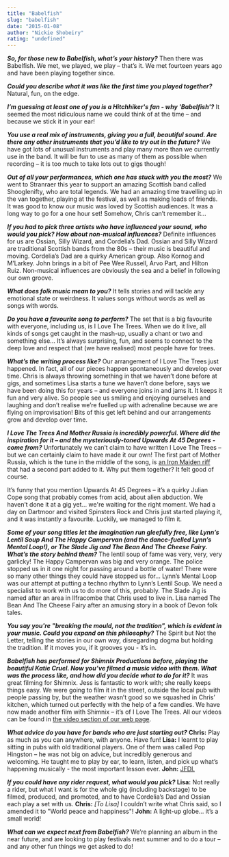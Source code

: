 ```yaml
---
title: "Babelfish"
slug: "babelfish"
date: "2015-01-08"
author: "Nickie Shobeiry"
rating: "undefined"
---
```


_**So, for those new to Babelfish, what’s your history?**_ Then there was Babelfish. We met, we played, we play – that’s it. We met fourteen years ago and have been playing together since.

_**Could you describe what it was like the first time you played together?**_ Natural, fun, on the edge.

_**I’m guessing at least one of you is a Hitchhiker's fan - why 'Babelfish'?**_ It seemed the most ridiculous name we could think of at the time – and because we stick it in your ear!

_**You use a real mix of instruments, giving you a full, beautiful sound. Are there any other instruments that you’d like to try out in the future?**_ We have got lots of unusual instruments and play many more than we currently use in the band. It will be fun to use as many of them as possible when recording – it is too much to take lots out to gigs though!

_**Out of all your performances, which one has stuck with you the most?**_ We went to Stranraer this year to support an amazing Scottish band called Shooglenifty, who are total legends. We had an amazing time travelling up in the van together, playing at the festival, as well as making loads of friends. It was good to know our music was loved by Scottish audiences. It was a long way to go for a one hour set! Somehow, Chris can’t remember it...

_**If you had to pick three artists who have influenced your sound, who would you pick? How about non-musical influences?**_ Definite influences for us are Ossian, Silly Wizard, and Cordelia’s Dad. Ossian and Silly Wizard are traditional Scottish bands from the 80s – their music is beautiful and moving. Cordelia’s Dad are a quirky American group. Also Kornog and M’Larkey. John brings in a bit of Pee Wee Russell, Arvo Part, and Hilton Ruiz. Non-musical influences are obviously the sea and a belief in following our own groove.

_**What does folk music mean to you?**_ It tells stories and will tackle any emotional state or weirdness. It values songs without words as well as songs with words.

_**Do you have a favourite song to perform?**_ The set that is a big favourite with everyone, including us, is I Love The Trees. When we do it live, all kinds of songs get caught in the mash-up, usually a chant or two and something else... It’s always surprising, fun, and seems to connect to the deep love and respect that (we have realised) most people have for trees.

_**What’s the writing process like?**_ Our arrangement of I Love The Trees just happened. In fact, all of our pieces happen spontaneously and develop over time. Chris is always throwing something in that we haven’t done before at gigs, and sometimes Lisa starts a tune we haven’t done before, says we have been doing this for years – and everyone joins in and jams it. It keeps it fun and very alive. So people see us smiling and enjoying ourselves and laughing and don’t realise we’re fuelled up with adrenaline because we are flying on improvisation! Bits of this get left behind and our arrangements grow and develop over time.

_**I Love The Trees And Mother Russia is incredibly powerful. Where did the inspiration for it – and the mysteriously-toned Upwards At 45 Degrees - come from?**_ Unfortunately we can’t claim to have written I Love The Trees – but we can certainly claim to have made it our own! The first part of Mother Russia, which is the tune in the middle of the song, is [an Iron Maiden riff](http://youtu.be/gLhC2eTkVCM) that had a second part added to it. Why put them together? It felt good of course.

It’s funny that you mention Upwards At 45 Degrees – it’s a quirky Julian Cope song that probably comes from acid, about alien abduction. We haven’t done it at a gig yet... we're waiting for the right moment. We had a day on Dartmoor and visited Spinsters Rock and Chris just started playing it, and it was instantly a favourite. Luckily, we managed to film it.

_**Some of your song titles let the imagination run gleefully free, like Lynn’s Lentil Soup And The Happy Campervan (and the dance-fuelled Lynn’s Mental Loop!), or The Slade Jig and The Bean And The Cheese Fairy. What’s the story behind them?**_ The lentil soup of fame was very, very, very garlicky! The Happy Campervan was big and very orange. The police stopped us in it one night for passing around a bottle of water! There were so many other things they could have stopped us for… Lynn’s Mental Loop was our attempt at putting a techno rhythm to Lynn’s Lentil Soup. We need a specialist to work with us to do more of this, probably. The Slade Jig is named after an area in Ilfracombe that Chris used to live in. Lisa named The Bean And The Cheese Fairy after an amusing story in a book of Devon folk tales.

_**You say you're "breaking the mould, not the tradition", which is evident in your music. Could you expand on this philosophy?**_ The Spirit but Not the Letter, telling the stories in our own way, disregarding dogma but holding the tradition. If it moves you, if it grooves you - it’s in.

_**Babelfish has performed for Shimnix Productions before, playing the beautiful Katie Cruel. Now you’ve filmed a music video with them. What was the process like, and how did you decide what to do for it?**_ It was great filming for Shimnix. Jess is fantastic to work with; she really keeps things easy. We were going to film it in the street, outside the local pub with people passing by, but the weather wasn’t good so we squashed in Chris’ kitchen, which turned out perfectly with the help of a few candles. We have now made another film with Shimnix – it’s of I Love The Trees. All our videos can be found in [the video section of our web page](http://www.reverbnation.com/babelfish8).

_**What advice do you have for bands who are just starting out?**_ **Chris:** Play as much as you can anywhere, with anyone. Have fun! **Lisa:** I learnt to play sitting in pubs with old traditional players. One of them was called Pop Hingston – he was not big on advice, but incredibly generous and welcoming. He taught me to play by ear, to learn, listen, and pick up what’s happening musically - the most important lesson ever. **John:** [JFDI.](http://www.urbandictionary.com/define.php?term=JFDI)

_**If you could have any rider request, what would you pick?**_ **Lisa:** Not really a rider, but what I want is for the whole gig (including backstage) to be filmed, produced, and promoted, and to have Cordelia’s Dad and Ossian each play a set with us. **Chris:** _\[To Lisa\]_ I couldn’t write what Chris said, so I amended it to "World peace and happiness"! **John:** A light-up globe... it’s a small world!

_**What can we expect next from Babelfish?**_ We’re planning an album in the near future, and are looking to play festivals next summer and to do a tour – and any other fun things we get asked to do!
